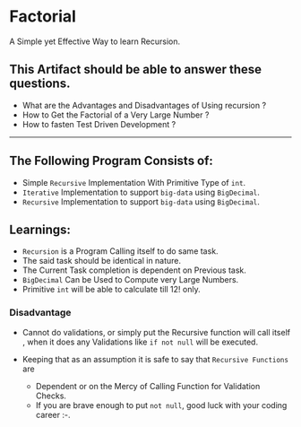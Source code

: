 # Factorial

A Simple yet Effective Way to learn Recursion.

## This Artifact should be able to answer these questions.

* What are the Advantages and Disadvantages of Using recursion ?
* How to Get the Factorial of a Very Large Number ?
* How to fasten Test Driven Development ?

---
## The Following Program Consists of:

 *  Simple `Recursive` Implementation With Primitive Type of `int`. 
 * `Iterative` Implementation to support `big-data` using `BigDecimal`.
 * `Recursive` Implementation to support `big-data` using `BigDecimal`.

## Learnings:

* `Recursion` is a Program Calling itself to do same task.
* The said task should be identical in nature.
* The Current Task completion is dependent on Previous task.
* `BigDecimal` Can be Used to Compute very Large Numbers.
* Primitive `int` will be able to calculate till 12! only. 

### Disadvantage

* Cannot do validations, or simply put the Recursive function will call itself
  , when it does any Validations like `if not null` will be executed.
  
* Keeping that as an assumption it is safe to say that `Recursive Functions` are

  * Dependent or on the Mercy of Calling Function for Validation Checks.
  * If you are brave enough to put `not null`, good luck with your coding career :-.
